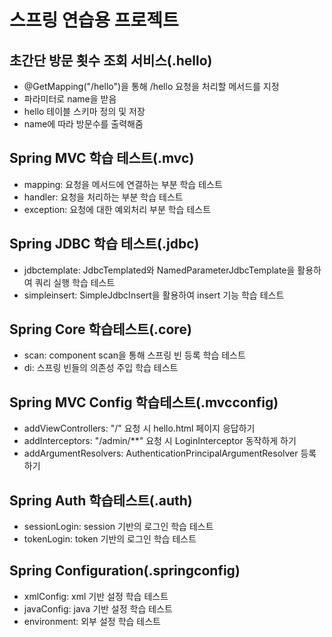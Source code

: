# 스프링 연습용 프로젝트

## 초간단 방문 횟수 조회 서비스(.hello)
* @GetMapping("/hello")을 통해 /hello 요청을 처리할 메서드를 지정
* 파라미터로 name을 받음
* hello 테이블 스키마 정의 및 저장
* name에 따라 방문수를 출력해줌

## Spring MVC 학습 테스트(.mvc)
* mapping: 요청을 메서드에 연결하는 부분 학습 테스트
* handler: 요청을 처리하는 부분 학습 테스트
* exception: 요청에 대한 예외처리 부분 학습 테스트

## Spring JDBC 학습 테스트(.jdbc)
* jdbctemplate: JdbcTemplated와 NamedParameterJdbcTemplate을 활용하여 쿼리 실행 학습 테스트
* simpleinsert: SimpleJdbcInsert을 활용하여 insert 기능 학습 테스트

## Spring Core 학습테스트(.core)
* scan: component scan을 통해 스프링 빈 등록 학습 테스트
* di: 스프링 빈들의 의존성 주입 학습 테스트

## Spring MVC Config 학습테스트(.mvcconfig)
* addViewControllers: "/" 요청 시 hello.html 페이지 응답하기
* addInterceptors: "/admin/**" 요청 시 LoginInterceptor 동작하게 하기
* addArgumentResolvers: AuthenticationPrincipalArgumentResolver 등록하기

## Spring Auth 학습테스트(.auth)
* sessionLogin: session 기반의 로그인 학습 테스트
* tokenLogin: token 기반의 로그인 학습 테스트

## Spring Configuration(.springconfig)
* xmlConfig: xml 기반 설정 학습 테스트
* javaConfig: java 기반 설정 학습 테스트
* environment: 외부 설정 학습 테스트